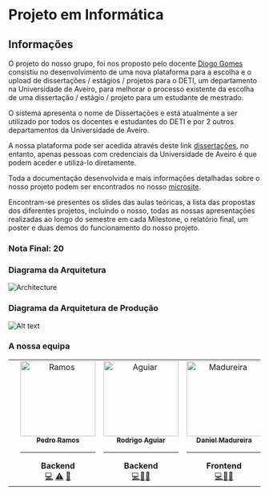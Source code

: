 # Projeto em Informática

## Informações 

O projeto do nosso grupo, foi nos proposto pelo docente [Diogo Gomes](https://github.com/dgomes) consistiu no desenvolvimento de uma nova plataforma para a escolha e o upload de dissertações / estágios / projetos para o DETI, um departamento na Universidade de Aveiro, para melhorar o processo existente da escolha de uma dissertação / estágio / projeto para um estudante de mestrado.

O sistema apresenta o nome de Dissertações e está atualmente a ser utilizado por todos os docentes e estudantes do DETI e por 2 outros departamentos da Universidade de Aveiro.

A nossa plataforma pode ser acedida através deste link [dissertações](https://dissertacoes.av.it.pt/), no entanto, apenas pessoas com credenciais da Universidade de Aveiro é que podem aceder e utilizá-lo diretamente.

Toda a documentação desenvolvida e mais informações detalhadas sobre o nosso projeto podem ser encontrados no nosso [microsite](https://pi-dsd.github.io/microsite/).

Encontram-se presentes os slides das aulas teóricas, a lista das propostas dos diferentes projetos, incluindo o nosso, todas as nossas apresentações realizadas ao longo do semestre em cada Milestone, o relatório final, um poster e duas demos do funcionamento do nosso projeto.

### Nota Final: 20

### Diagrama da Arquitetura

<img title="Architecture" alt="Architecture" src="Projeto/Imagens/architecture.png">

### Diagrama da Arquitetura de Produção

<img title="a title" alt="Alt text" src="Projeto/Imagens/deploymentDiagram.png">

### A nossa equipa
<table>
  <tr>

<td align="center" width="50px;"></td>
    <td align="center"><a href="https://github.com/P-Ramos16"><img src="https://avatars0.githubusercontent.com/P-Ramos16?v=3" width="150px;" alt="Ramos"/><br /><sub><b>Pedro Ramos</b><br></sub></a><hr><b>Backend</b><br><a href="https://github.com/P-Ramos16" title="Code">💻</a> <a href="https://github.com/P-Ramos16" title="Tests">⚠️</a> <a href="https://github.com/P-Ramos16" title="Tools">🔨</a></td>
    <td align="center"><a href="https://github.com/FiNeX96"><img src="https://avatars0.githubusercontent.com/FiNeX96?v=3" width="150px;" alt="Aguiar"/><br /><sub><b>Rodrigo Aguiar</b><br></sub></a><hr><b>Backend</b><br><a href="https://github.com/FiNeX96" title="Code">💻</a><a href="https://github.com/FiNeX96" title="Tools">🔀</a><a href="https://github.com/FiNeX96" title="Tools">🔨</a></td>
    <td align="center"><a href="https://github.com/Dan1m4D"><img src="https://avatars0.githubusercontent.com/Dan1m4D?v=3" width="150px;" alt="Madureira"/><br /><sub><b>Daniel Madureira</b><br></sub></a><hr><b>Frontend</b><br><a href="https://github.com/Dan1m4D" title="Code">💻</a><a href="https://github.com/Dan1m4D" title="Design">🎨</a><a href="https://github.com/Dan1m4D" title="Tools">🔧</a></td>
    <td align="center"><a href="https://github.com/zegameiro"><img src="https://avatars0.githubusercontent.com/zegameiro?v=3" width="150px;" alt="Gameiro"/><br /><sub><b>José Gameiro</b><br></sub></a><hr><b>Frontend</b><br><a href="https://github.com/zegameiro" title="Code">💻</a><a href="https://github.com/zegameiro" title="Blogposts">📝</a><a href="https://github.com/zegameiro" title="Tools">🔧</a></td>
    <td align="center"><a href="https://github.com/jnluis"><img src="https://avatars0.githubusercontent.com/jnluis?v=3" width="150px;" alt="John"/><br /><sub><b>João Luis</b><br></sub></a><hr><b>Frontend</b><br><a href="https://github.com/jnluis" title="Code">💻</a><a href="https://github.com/jnluis" title="Tools">🎯</a><a href="https://github.com/jnluis" title="Tools">🔧</a></td>
<td align="center" width="50px;"></td>
</tr>
</table>
